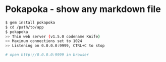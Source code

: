 # Pokapoka - show any markdown file

```bash
$ gem install pokapoka
$ cd /path/to/app
$ pokapoka
>> Thin web server (v1.5.0 codename Knife)
>> Maximum connections set to 1024
>> Listening on 0.0.0.0:9999, CTRL+C to stop

# open http://0.0.0.0:9999 in browser
```
